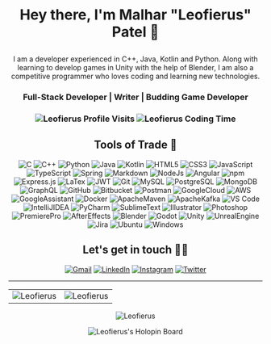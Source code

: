 <h1 align="center">
  
  Hey there, I'm Malhar "Leofierus" Patel 🦋
<!--   <img alt="emoji" width="40" src="https://github.com/buildkite/emojis/blob/main/img-apple-64/1f98b.png" /> -->
</h1>

<div>
  <p align="center">
  I am a developer experienced in C++, Java, Kotlin and Python. Along with learning to develop games in Unity with the help of Blender, I am also a competitive programmer who loves coding and learning new technologies.</h4>
  </p>
  <h3 align="center"> Full-Stack Developer | Writer | Budding Game Developer </h3>
</div>

<h3>
  <p align="center">
    <img src="https://komarev.com/ghpvc/?username=Leofierus&label=Profile%20views&color=6805D3&style=for-the-badge" alt="Leofierus Profile Visits" />
    <img src="https://wakatime.com/badge/user/b3f5de9c-62a4-4c11-92ec-78c46f18edb5.svg?style=for-the-badge" alt="Leofierus Coding Time" />
<!--    <img src="https://www.codewars.com/users/Leofierus/badges/micro" alt="Leofierus Codewars Profile" /> -->
  </p>
</h3>

<div>
  <h2 align="center">Tools of Trade 🔭</h2>
  <p align="center"> 
<!--    Languages/Frameworks -->
    <img alt="C" src="https://img.shields.io/badge/c-%2300599C.svg?&style=for-the-badge&logo=c&logoColor=white" />
    <img alt="C++" src="https://img.shields.io/badge/c++-%2300599C.svg?&style=for-the-badge&logo=c%2B%2B&ogoColor=white" />
    <img alt="Python" src="https://img.shields.io/badge/python-%2314354C.svg?style=for-the-badge&logo=python&logoColor=white"/>
    <img alt="Java" src="https://img.shields.io/badge/java-%23ED8B00.svg?&style=for-the-badge&logo=java&logoColor=white" />
    <img alt="Kotlin" src="https://img.shields.io/badge/kotlin-%237F52FF.svg?style=for-the-badge&logo=kotlin&logoColor=white" />
    <img alt="HTML5" src="https://img.shields.io/badge/html5-%23E34F26.svg?&style=for-the-badge&logo=html5&logoColor=white" />
    <img alt="CSS3" src="https://img.shields.io/badge/css3-%231572B6.svg?&style=for-the-badge&logo=css3&logoColor=white" />
    <img alt="JavaScript" src="https://img.shields.io/badge/javascript-%23323330.svg?&style=for-the-badge&logo=javascript&logoColor=%23F7DF1E" />
    <img alt="TypeScript" src="https://img.shields.io/badge/typescript-%23007ACC.svg?style=for-the-badge&logo=typescript&logoColor=white" />
    <img alt="Spring" src="https://img.shields.io/badge/spring-%236DB33F.svg?style=for-the-badge&logo=spring&logoColor=white" />
    <img alt="Markdown" src="https://img.shields.io/badge/markdown-%23000000.svg?style=for-the-badge&logo=markdown&logoColor=white" />
    <img alt="NodeJs" src="https://img.shields.io/badge/Node.js-339933?style=for-the-badge&logo=nodedotjs&logoColor=white" />
    <img alt="Angular" src="https://img.shields.io/badge/angular-%23DD0031.svg?style=for-the-badge&logo=angular&logoColor=white" />
    <img alt="npm" src="https://img.shields.io/badge/npm-CB3837?style=for-the-badge&logo=npm&logoColor=white" />
    <img alt="Express.js" src="https://img.shields.io/badge/Express.js-000000?style=for-the-badge&logo=express&logoColor=white" />
    <img alt="LaTex" src="https://img.shields.io/badge/latex-%23008080.svg?style=for-the-badge&logo=latex&logoColor=white" />
    <img alt="JWT" src="https://img.shields.io/badge/JWT-black?style=for-the-badge&logo=JSON%20web%20tokens" />
    <img alt="Git" src="https://img.shields.io/badge/Git-F05032?style=for-the-badge&logo=git&logoColor=white" />
<!--    Database -->
    <img alt="MySQL" src="https://img.shields.io/badge/MySQL-00000F?style=for-the-badge&logo=mysql&logoColor=white" />
    <img alt="PostgreSQL" src="https://img.shields.io/badge/postgres-%23316192.svg?style=for-the-badge&logo=postgresql&logoColor=white" />
    <img alt="MongoDB" src="https://img.shields.io/badge/MongoDB-white?style=for-the-badge&logo=mongodb&logoColor=4EA94B" />
    <img alt="GraphQL" src="https://img.shields.io/badge/-GraphQL-E10098?style=for-the-badge&logo=graphql&logoColor=white" />
<!--    Online Tools -->
    <img alt="GitHub" src="https://img.shields.io/badge/github-%23121011.svg?style=for-the-badge&logo=github&logoColor=white" />
    <img alt="Bitbucket" src="https://img.shields.io/badge/bitbucket-%230047B3.svg?style=for-the-badge&logo=bitbucket&logoColor=white" />
    <img alt="Postman" src="https://img.shields.io/badge/Postman-FF6C37?style=for-the-badge&logo=postman&logoColor=white" />
    <img alt="GoogleCloud" src="https://img.shields.io/badge/Google_Cloud-4285F4?style=for-the-badge&logo=google-cloud&logoColor=white" />
    <img alt="AWS" src="https://img.shields.io/badge/AWS-%23FF9900.svg?style=for-the-badge&logo=amazon-aws&logoColor=white" />
<!--     <img alt="Cloudflare" src="https://img.shields.io/badge/Cloudflare-F38020?style=for-the-badge&logo=Cloudflare&logoColor=white" /> -->
    <img alt="GoogleAssistant" src="https://img.shields.io/badge/google%20assistant-4285F4?style=for-the-badge&logo=google%20assistant&logoColor=white" />
    <img alt="Docker" src="https://img.shields.io/badge/docker-%230db7ed.svg?style=for-the-badge&logo=docker&logoColor=white" />
    <img alt="ApacheMaven" src="https://img.shields.io/badge/Apache%20Maven-C71A36?style=for-the-badge&logo=Apache%20Maven&logoColor=white" />
    <img alt="ApacheKafka" src="https://img.shields.io/badge/Apache%20Kafka-000?style=for-the-badge&logo=apachekafka" />
<!--    Softwares -->
    <img alt="VS Code" src="https://img.shields.io/badge/Visual_Studio_Code-0078D4?style=for-the-badge&logo=visual%20studio%20code&logoColor=white" />
    <img alt="IntelliJIDEA" src="https://img.shields.io/badge/IntelliJIDEA-000000.svg?style=for-the-badge&logo=intellij-idea&logoColor=white" />
    <img alt="PyCharm" src="https://img.shields.io/badge/pycharm-143?style=for-the-badge&logo=pycharm&logoColor=black&color=black&labelColor=green" />
    <img alt="SublimeText" src="https://img.shields.io/badge/sublime_text-%23575757.svg?style=for-the-badge&logo=sublime-text&logoColor=important" />
    <img alt="Illustrator" src="https://img.shields.io/badge/adobe%20illustrator-%23FF9A00.svg?style=for-the-badge&logo=adobe%20illustrator&logoColor=white" />
    <img alt="Photoshop" src="https://img.shields.io/badge/adobe%20photoshop-%2331A8FF.svg?style=for-the-badge&logo=adobe%20photoshop&logoColor=white" />
    <img alt="PremierePro" src="https://img.shields.io/badge/Adobe%20Premiere%20Pro-9999FF.svg?style=for-the-badge&logo=Adobe%20Premiere%20Pro&logoColor=white" />
    <img alt="AfterEffects" src="https://img.shields.io/badge/Adobe%20After%20Effects-9999FF.svg?style=for-the-badge&logo=Adobe%20After%20Effects&logoColor=white" />
    <img alt="Blender" src="https://img.shields.io/badge/blender-%23F5792A.svg?style=for-the-badge&logo=blender&logoColor=white" />
    <img alt="Godot" src="https://img.shields.io/badge/GODOT-%23FFFFFF.svg?style=for-the-badge&logo=godot-engine" />
    <img alt="Unity" src="https://img.shields.io/badge/unity-%23000000.svg?style=for-the-badge&logo=unity&logoColor=white" />
    <img alt="UnrealEngine" src="https://img.shields.io/badge/unrealengine-%23313131.svg?style=for-the-badge&logo=unrealengine&logoColor=white" />
    <img alt="Jira" src="https://img.shields.io/badge/jira-%230A0FFF.svg?style=for-the-badge&logo=jira&logoColor=white" />
<!--    Operating Systems -->
    <img alt="Ubuntu" src="https://img.shields.io/badge/Ubuntu-E95420?style=for-the-badge&logo=ubuntu&logoColor=white" />
    <img alt="Windows" src="https://img.shields.io/badge/Windows-0078D6?style=for-the-badge&logo=windows&logoColor=white" />
<!--     <img alt="" src="" />
    <img alt="" src="" />
    <img alt="" src="" /> -->
  </p>
</div>

<h2 align="center"> Let's get in touch 🤝🏻</h2>

<div align="center">
  <a href="mailto:malhar.p@nyu.com"><img alt="Gmail" src="https://img.shields.io/badge/Gmail-D14836?style=for-the-badge&logo=gmail&logoColor=white" /></a>
  <a href="https://www.linkedin.com/in/malhar-patel-199431105/"><img alt="LinkedIn" src="https://img.shields.io/badge/linkedin-%230077B5.svg?style=for-the-badge&logo=linkedin&logoColor=white" /></a>
  <a href="https://www.instagram.com/leofierus/"><img alt="Instagram" src="https://img.shields.io/badge/instagram-%23E4405F.svg?style=for-the-badge&logo=Instagram&logoColor=white" /></a>
  <a href="https://twitter.com/leofierus"><img alt="Twitter" src="https://img.shields.io/badge/Twitter-%231DA1F2.svg?style=for-the-badge&logo=Twitter&logoColor=white" /></a>
</div>

-------

<table>
  <tr>
    <td>
      <img src="https://github-readme-stats.vercel.app/api?username=Leofierus&include_all_commits=true&count_private=true&show_icons=true&line_height=20&title_color=7A7ADB&icon_color=2234AE&text_color=D3D3D3&bg_color=0,000000,130F40" alt="Leofierus" />
    <td>
      <img src="https://github-readme-stats.vercel.app/api/top-langs?username=Leofierus&show_icons=true&locale=en&layout=compact&title_color=7A7ADB&icon_color=2234AE&text_color=D3D3D3&bg_color=0,000000,130F40" alt="Leofierus" /></td>
  </tr>
</table>

<div align="center">
  <p><img align="center" src="https://github-readme-streak-stats.herokuapp.com/?user=Leofierus&theme=dark" alt="Leofierus" /></p>
</div>

<!-- [![Leofierus's GitHub activity graph](https://activity-graph.herokuapp.com/graph?username=Leofierus&theme=xcode)](https://github.com/Leofierus) -->

<div align="center">
  <p><img align="center" src="https://holopin.io/api/user/board?user=leofierus" alt="Leofierus's Holopin Board" /></p>
</div>

<!-- USE LATER  

Link containing image
<a href=""><img alt="" src="" /></a>

-->


